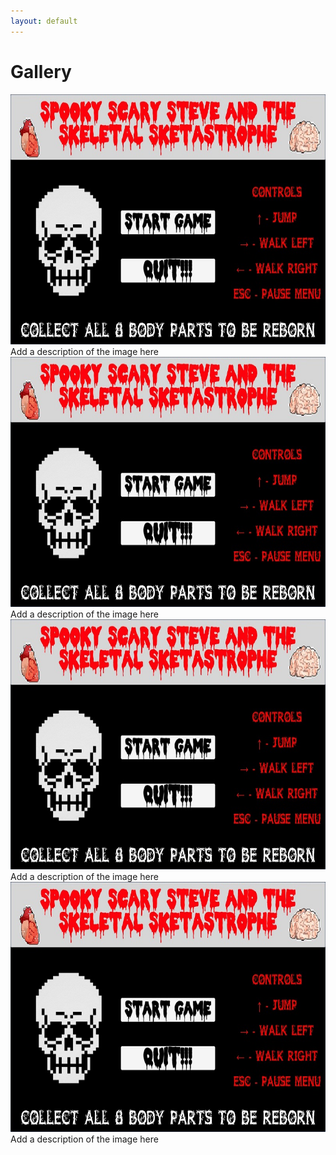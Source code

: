 ```yaml
---
layout: default
---
```


# Gallery


<div class="gallery">
  <a target="_blank" href="assets/gallery/1.jpg">
    <img src="assets/gallery/1.jpg" alt="Cinque Terre" width="600" height="400">
  </a>
  <div class="desc">Add a description of the image here</div>
</div>

<div class="gallery">
  <a target="_blank" href="assets/gallery/1.jpg">
    <img src="assets/gallery/1.jpg" alt="Forest" width="600" height="400">
  </a>
  <div class="desc">Add a description of the image here</div>
</div>

<div class="gallery">
  <a target="_blank" href="assets/gallery/1.jpg">
    <img src="assets/gallery/1.jpg" alt="Northern Lights" width="600" height="400">
  </a>
  <div class="desc">Add a description of the image here</div>
</div>

<div class="gallery">
  <a target="_blank" href="assets/gallery/1.jpg">
    <img src="assets/gallery/1.jpg" alt="Mountains" width="600" height="400">
  </a>
  <div class="desc">Add a description of the image here</div>
</div>
